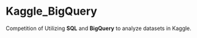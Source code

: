# Kaggle_BigQuery

Competition of Utilizing **SQL** and **BigQuery** to analyze datasets
in Kaggle.
